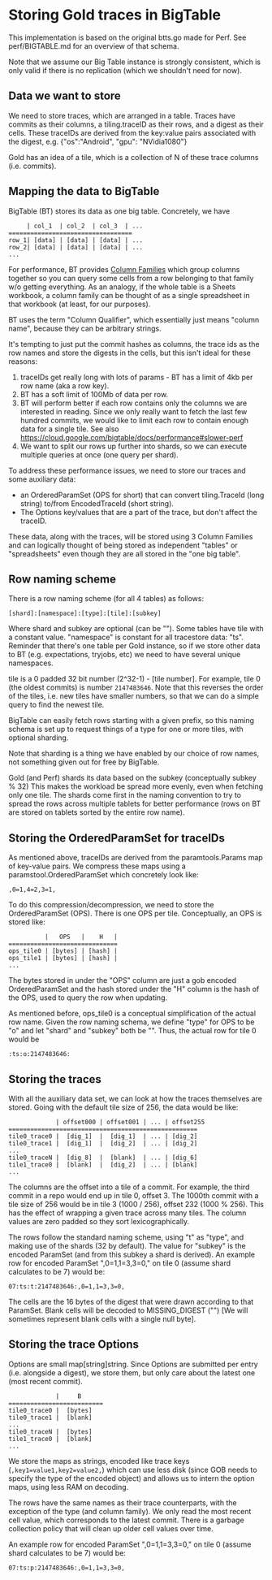 Storing Gold traces in BigTable
===============================

This implementation is based on the original btts.go made for Perf.
See perf/BIGTABLE.md for an overview of that schema.

Note that we assume our Big Table instance is strongly consistent, which is
only valid if there is no replication (which we shouldn't need for now).

Data we want to store
---------------------

We need to store traces, which are arranged in a table.
Traces have commits as their columns, a tiling.traceID as their rows, and
a digest as their cells. These traceIDs are derived from the key:value pairs
associated with the digest, e.g. {"os":"Android", "gpu": "NVidia1080"}

Gold has an idea of a tile, which is a collection of N of these trace columns (i.e. commits).


Mapping the data to BigTable
----------------------------

BigTable (BT) stores its data as one big table. Concretely, we have

```
     | col_1  | col_2  | col_3  | ...
==================================
row_1| [data] | [data] | [data] | ...
row_2| [data] | [data] | [data] | ...
...
```

For performance, BT provides [Column Families](https://cloud.google.com/bigtable/docs/schema-design#column_families_and_column_qualifiers)
which group columns together so you can query some cells from a row belonging
to that family w/o getting everything. As an analogy, if the whole table is a Sheets
workbook, a column family can be thought of as a single spreadsheet in that workbook (at least,
for our purposes).

BT uses the term "Column Qualifier", which essentially just means "column name", because they
can be arbitrary strings.

It's tempting to just put the commit hashes as columns, the trace ids as the row names and store the
digests in the cells, but this isn't ideal for these reasons:

  1. traceIDs get really long with lots of params - BT has a limit of 4kb per
     row name (aka a row key).
  2. BT has a soft limit of 100Mb of data per row.
  3. BT will perform better if each row contains only the columns we are interested in
    reading. Since we only really want to fetch the last few hundred commits, we would
    like to limit each row to contain enough data for a single tile.
    See also https://cloud.google.com/bigtable/docs/performance#slower-perf
  4. We want to split our rows up further into shards, so we can execute multiple queries at once
     (one query per shard).

To address these performance issues, we need to store our traces and some auxiliary data:
  - an OrderedParamSet (OPS for short) that can convert tiling.TraceId (long string)
    to/from EncodedTraceId (short string).
  - The Options key/values that are a part of the trace, but don't affect the traceID.

These data, along with the traces, will be stored using 3 Column Families and can
logically thought of being stored as independent "tables" or "spreadsheets" even
though they are all stored in the "one big table".

Row naming scheme
-----------------
There is a row naming scheme (for all 4 tables) as follows:

    [shard]:[namespace]:[type]:[tile]:[subkey]

Where shard and subkey are optional (can be ""). Some tables have tile with a constant value.
"namespace" is constant for all tracestore data: "ts". Reminder that there's one table per Gold
instance, so if we store other data to BT (e.g. expectations, tryjobs, etc) we need to have
several unique namespaces.

tile is a 0 padded 32 bit number (2^32-1) - [tile number].
For example, tile 0 (the oldest commits) is number `2147483646`.
Note that this reverses the order of the tiles, i.e. new tiles have
smaller numbers, so that we can do a simple query to find the newest tile.

BigTable can easily fetch rows starting with a given prefix, so this naming schema
is set up to request things of a type for one or more tiles, with optional sharding.

Note that sharding is a thing we have enabled by our choice of row names, not something
given out for free by BigTable.

Gold (and Perf) shards its data based on the subkey (conceptually subkey % 32)
This makes the workload be spread more evenly, even when fetching only one tile.
The shards come first in the naming convention to try to spread the rows across multiple
tablets for better performance (rows on BT are stored on tablets sorted by the entire row name).

Storing the OrderedParamSet for traceIDs
----------------------------------------
As mentioned above, traceIDs are derived from the paramtools.Params map of key-value pairs.
We compress these maps using a paramstool.OrderedParamSet which concretely look like:

    ,0=1,4=2,3=1,

To do this compression/decompression, we need to store the OrderedParamSet (OPS).
There is one OPS per tile. Conceptually, an OPS is stored like:
```
          |   OPS   |    H   |
==============================
ops_tile0 | [bytes] | [hash] |
ops_tile1 | [bytes] | [hash] |
...
```

The bytes stored in under the "OPS" column are just a gob encoded OrderedParamSet and
the hash stored under the "H" column is the hash of the OPS, used to query the row when updating.

As mentioned before, ops_tile0 is a conceptual simplification of the actual
row name. Given the row naming schema, we define "type" for OPS to be "o" and
let "shard" and "subkey" both be "".
Thus, the actual row for tile 0 would be

    :ts:o:2147483646:

Storing the traces
------------------

With all the auxiliary data set, we can look at how the traces themselves are stored.
Going with the default tile size of 256, the data would be like:

```
             | offset000 | offset001 | ... | offset255
====================================================
tile0_trace0 |  [dig_1]  |  [dig_1]  | ... | [dig_2]
tile0_trace1 |  [dig_1]  |  [dig_2]  | ... | [dig_2]
...
tile0_traceN |  [dig_8]  |  [blank]  | ... | [dig_6]
tile1_trace0 |  [blank]  |  [dig_2]  | ... | [blank]
...
```

The columns are the offset into a tile of a commit. For example, the third commit in a repo would
end up in tile 0, offset 3. The 1000th commit with a tile size of 256 would be in
tile 3 (1000 / 256), offset 232 (1000 % 256). This has the effect of wrapping a given
trace across many tiles. The column values are zero padded so they sort lexicographically.

The rows follow the standard naming scheme, using "t" as "type", and making use of the shards
(32 by default). The value for "subkey" is the encoded ParamSet (and from this subkey a shard
is derived). An example row for encoded ParamSet ",0=1,1=3,3=0," on tile 0 (assume shard
calculates to be 7) would be:

    07:ts:t:2147483646:,0=1,1=3,3=0,

The cells are the 16 bytes of the digest that were drawn according to that ParamSet.
Blank cells will be decoded to MISSING_DIGEST ("") [We will sometimes represent blank cells with
a single null byte].

Storing the trace Options
----------------------------------------
Options are small map[string]string. Since Options are submitted per entry
(i.e. alongside a digest), we store them, but only care about the latest one (most recent commit).

```
             |     B
==========================
tile0_trace0 |  [bytes]
tile0_trace1 |  [blank]
...
tile0_traceN |  [bytes]
tile1_trace0 |  [blank]
...
```

We store the maps as strings, encoded like trace keys (`,key1=value1,key2=value2,`) which can use
less disk (since GOB needs to specify the type of the encoded object) and allows us to intern the
option maps, using less RAM on decoding.

The rows have the same names as their trace counterparts, with the exception of the type
(and column family). We only read the most recent cell value, which corresponds to the latest
commit. There is a garbage collection policy that will clean up older cell values over time.

An example row for encoded ParamSet ",0=1,1=3,3=0," on tile 0 (assume shard
calculates to be 7) would be:

    07:ts:p:2147483646:,0=1,1=3,3=0,
